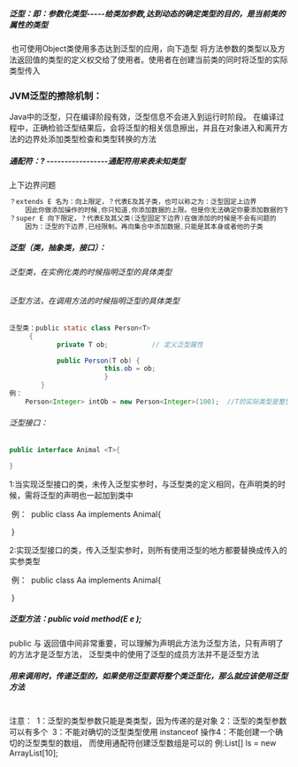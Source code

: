 ##### 泛型：即：参数化类型-----给类加参数,达到动态的确定类型的目的，是当前类的属性的类型 

​      也可使用Object类使用多态达到泛型的应用，向下造型
​      将方法参数的类型以及方法返回值的类型的定义权交给了使用者。使用者在创建当前类的同时将泛型的实际类型传入

### JVM泛型的擦除机制：

Java中的泛型，只在编译阶段有效，泛型信息不会进入到运行时阶段。
在编译过程中，正确检验泛型结果后，会将泛型的相关信息擦出，并且在对象进入和离开方法的边界处添加类型检查和类型转换的方法

##### 通配符：?         -----------------通配符用来表未知类型

上下边界问题

```java
？extends E 名为：向上限定，？代表E及其子类，也可以称之为：泛型固定上边界
	因此你做添加操作的时候,你只知道,你添加数据的上限。但是你无法确定你要添加数据的下限，因此无法添加数据
？super E 向下限定，？代表E及其父类(泛型固定下边界)在做添加的时候是不会有问题的
	因为：泛型的下边界,已经限制。再向集合中添加数据,只能是其本身或者他的子类
```



##### 泛型（类，抽象类，接口）：

###### 泛型类，在实例化类的时候指明泛型的具体类型

###### 	泛型方法，在调用方法的时候指明泛型的具体类型

```java
泛型类：public static class Person<T>
	 {  
			private T ob; 			// 定义泛型属性  

  			public Person(T ob) {  
       					this.ob = ob; 
					    } 
   		} 	 
例：
	Person<Integer> intOb = new Person<Integer>(100);  //T的实际类型是整型
```

###### 泛型接口：

```java
public interface Animal <T>{

}
```

​	1:当实现泛型接口的类，未传入泛型实参时，与泛型类的定义相同，在声明类的时候，需将泛型的声明也一起加到类中

​	例：
​		public class Aa<T> implements Animal<T>{

​		}

​	2:实现泛型接口的类，传入泛型实参时，则所有使用泛型的地方都要替换成传入的实参类型

​	例：
​		public class Aa implements Animal<String>{

​		}

##### 泛型方法：public <T> void method(E e );

public 与 返回值中间<T>非常重要，可以理解为声明此方法为泛型方法，只有声明了<T>的方法才是泛型方法，
泛型类中的使用了泛型的成员方法并不是泛型方法

##### 用来调用时，传递泛型的，如果使用泛型要将整个类泛型化，那么就应该使用泛型方法

​	
注意：
​	1：泛型的类型参数只能是类类型，因为传递的是对象
​	2：泛型的类型参数可以有多个
​	3：不能对确切的泛型类型使用 instanceof 操作
​	4：不能创建一个确切的泛型类型的数组， 而使用通配符创建泛型数组是可以的
​		例:List<?>[] ls = new ArrayList<?>[10];  












